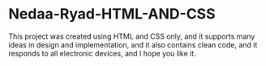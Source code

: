 # Nedaa-Ryad-HTML-AND-CSS
This project was created using HTML and CSS only, and it supports many ideas in design and implementation, and it also contains clean code, and it responds to all electronic devices, and I hope you like it.
